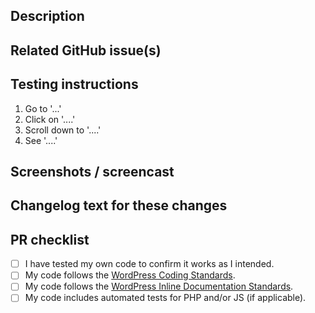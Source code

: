 ## Description

<!-- A clear and concise description of what the code will change and do. -->

## Related GitHub issue(s)

<!-- If you are aware of any existing GitHub issues https://github.com/pods-framework/pods/issues then please note them here. -->
<!-- List each issue by simply typing the issue number "#1234" and GitHub will automatically link it up for you. -->
<!-- If this fixes a bug or solves a feature requests, please use the phrase "Fixes #1234" so that it will automatically get closed on release. -->

## Testing instructions

<!-- List of steps to test the changes so we can see confirm it works as intended. -->

1. Go to '...'
2. Click on '....'
3. Scroll down to '....'
4. See '....'

## Screenshots / screencast

<!-- If you have any screenshot(s) or screencast(s) to show your PR off, these can help us review things more quickly. -->

## Changelog text for these changes

<!-- Please include a human readable description of what your change did for our changelog in the readme.txt -->
<!-- Feature: You can now do XYZ. #IssueNumber (@your-GH-username) -->
<!-- Enhancement: XYZ will now ABC. #IssueNumber (@your-GH-username) -->
<!-- Bug: XYZ now does ABC correctly. #IssueNumber (@your-GH-username) -->
<!-- If your fix addresses multiple things, please list each unique issue as separate changelog items. -->

## PR checklist

- [ ] I have tested my own code to confirm it works as I intended.
- [ ] My code follows the [WordPress Coding Standards](https://make.wordpress.org/core/handbook/best-practices/coding-standards/).
- [ ] My code follows the [WordPress Inline Documentation Standards](https://make.wordpress.org/core/handbook/best-practices/inline-documentation-standards/).
- [ ] My code includes automated tests for PHP and/or JS (if applicable).
